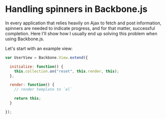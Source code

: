 Handling spinners in Backbone.js
================================

In every application that relies heavily on Ajax to fetch and post
information, spinners are needed to indicate progress, and for that
matter, successful completion. Here I'll show how I usually end up
solving this problem when using Backbone.js.

Let's start with an example view:

```javascript
var UserView = Backbone.View.extend({

  initialize: function() {
    this.collection.on("reset", this.render, this);
  },

  render: function() {
    // render template to `el`

    return this;
  }

});
```
